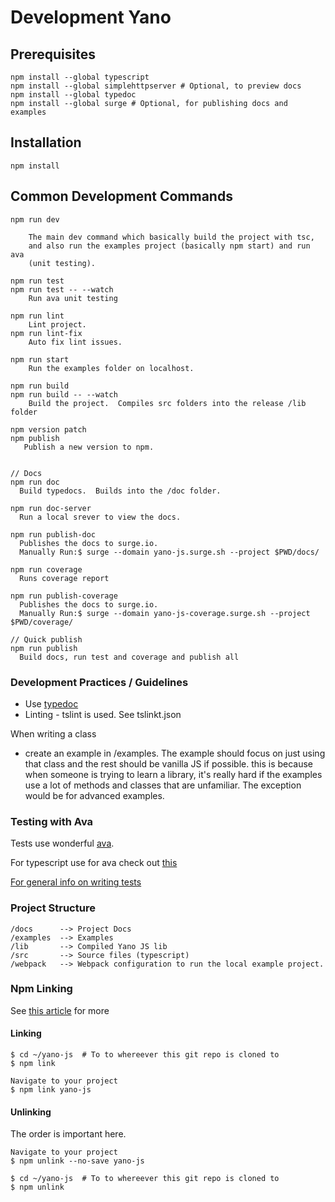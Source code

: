 # Development Yano


## Prerequisites
```
npm install --global typescript
npm install --global simplehttpserver # Optional, to preview docs
npm install --global typedoc
npm install --global surge # Optional, for publishing docs and examples
```

## Installation
```
npm install
```

## Common Development Commands
```
npm run dev

    The main dev command which basically build the project with tsc,
    and also run the examples project (basically npm start) and run ava
    (unit testing).

npm run test
npm run test -- --watch
    Run ava unit testing

npm run lint
    Lint project.
npm run lint-fix
    Auto fix lint issues.

npm run start
    Run the examples folder on localhost.

npm run build
npm run build -- --watch
    Build the project.  Compiles src folders into the release /lib folder

npm version patch
npm publish
   Publish a new version to npm.


// Docs
npm run doc
  Build typedocs.  Builds into the /doc folder.

npm run doc-server
  Run a local srever to view the docs.

npm run publish-doc
  Publishes the docs to surge.io.
  Manually Run:$ surge --domain yano-js.surge.sh --project $PWD/docs/

npm run coverage
  Runs coverage report

npm run publish-coverage
  Publishes the docs to surge.io.
  Manually Run:$ surge --domain yano-js-coverage.surge.sh --project $PWD/coverage/

// Quick publish
npm run publish
  Build docs, run test and coverage and publish all

```


### Development Practices / Guidelines

- Use [typedoc](https://typedoc.org/guides/doccomments/)
- Linting - tslint is used.  See tslinkt.json

When writing a class
- create an example in /examples.  The example should focus on just using that
  class and the rest should be vanilla JS if possible.  this is because when
  someone is trying to learn a library, it's really hard if the examples use a
  lot of methods and classes that are unfamiliar.  The exception would be
  for advanced examples.


### Testing with Ava
Tests use wonderful [ava](https://github.com/avajs/ava).

For typescript use for ava check out [this](https://github.com/avajs/ava/blob/master/docs/recipes/typescript.md)

[For general info on writing tests](https://github.com/avajs/ava/blob/master/docs/01-writing-tests.md)



### Project Structure
```
/docs      --> Project Docs
/examples  --> Examples
/lib       --> Compiled Yano JS lib
/src       --> Source files (typescript)
/webpack   --> Webpack configuration to run the local example project.
```


### Npm Linking

See [this article](https://dev.to/erinbush/npm-linking-and-unlinking-2h) for more

#### Linking

```
$ cd ~/yano-js  # To to whereever this git repo is cloned to
$ npm link

Navigate to your project
$ npm link yano-js

```
#### Unlinking
The order is important here.
```
Navigate to your project
$ npm unlink --no-save yano-js

$ cd ~/yano-js  # To to whereever this git repo is cloned to
$ npm unlink
```